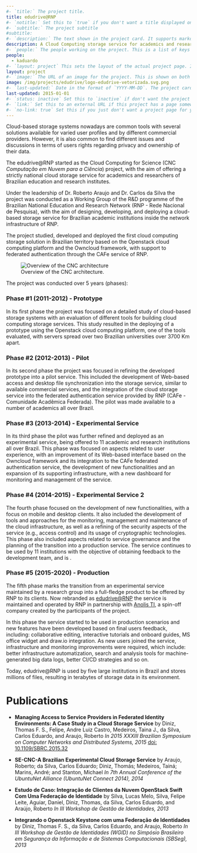 ```yaml
---
#- `title:` The project title.
title: edudrive@RNP
#- `notitle:` Set this to `true` if you don't want a title displayed on the project card. Optional.
#- `subtitle:` The project subtitle
#subtitle:
#- `description:` The text shown in the project card. It supports markdown.
description: A Cloud Computing storage service for academics and researchers of Brazilian institutions.
#- `people:` The people working on the project. This is a list of keys from the `_data/people.yml` file.
people:
  - kaduardo
#- `layout: project` This sets the layout of the actual project page. It should be set to `project`.
layout: project
#- `image:` The URL of an image for the project. This is shown on both the project page and the project card. Optional.
image: /img/projects/edudrive/logo-edudrive-vetorizada.svg.png
#- `last-updated:` Date in the format of `YYYY-MM-DD`. The project cards are sorted by this, most recent first.
last-updated: 2015-01-01
#- `status: inactive` Set this to `inactive` if don't want the project to appear on the front page. Just ignore it otherwise.
#- `link:` Set this to an external URL if this project has a page somewhere else on the web. If you don't have a `link:`, then the content of this markdown file (below the YAML frontmatter) will be this project's page.
#- `no-link: true` Set this if you just don't want a project page for your project.
---
```



Cloud-based storage systems nowadays are common tools with several solutions available for varied user profiles and by different commercial providers. However, it is also common to find different issues and discussions in terms of users rights regarding privacy and ownership of their data.

The edudrive@RNP started as the Cloud Computing for Science (CNC *Computação em Nuvem para a Ciência*) project, with the aim of offering a strictly national cloud storage service for academics and researchers of Brazilian education and research institutes.

Under the leadership of Dr. Roberto Araujo and Dr. Carlos da Silva the project was conducted as a Working Group of the R&D programme of the Brazilian National Education and Research Network (RNP - Rede Nacional de Pesquisa), with the aim of designing, developing, and deploying a cloud-based storage service for Brazilian academic institutions inside the network infrastructure of RNP.

The project studied, developed and deployed the first cloud computing storage solution in Brazilian territory based on the Openstack cloud computing platform and the Owncloud framework, with support to federated authentication through the CAFe service of RNP.

<figure class="text-center">
  <img class="figure-img img-fluid rounded" src="{{ site.baseurl }}/img/projects/edudrive/cncoverview.png" alt="Overview of the CNC architecture" title="Overview of the CNC architecture"/>
  <figcaption class="figure-caption">Overview of the CNC architecture.</figcaption>
</figure>

The project was conducted over 5 years (phases):

### Phase #1 (2011-2012) - Prototype

In its first phase the project was focused on a detailed study of cloud-based storage systems with an evaluation of different tools for building cloud computing storage services. This study resulted in the deploying of a prototype using the Openstack cloud computing platform, one of the tools evaluated, with servers spread over two Brazilian universities over 3700 Km apart.

### Phase #2 (2012-2013) - Pilot

In its second phase the project was focused in refining the developed prototype into a pilot service. This included the development of Web-based access and desktop file synchronization into the storage service, similar to available commercial services, and the integration of the cloud storage service into the federated authentication service provided by RNP (CAFe - Comunidade Acadêmica Federada). The pilot was made available to a number of academics all over Brazil.

### Phase #3 (2013-2014) - Experimental Service

In its third phase the pilot was further refined and deployed as an experimental service, being offered to 11 academic and research institutions all over Brazil. 
This phase was focused on aspects related to user experience, with an improvement of its Web-based interface based on the Owncloud framework and its integration to the CAFe federated authentication service, the development of new functionalities and an expansion of its supporting infrastructure, with a new dashboard for monitoring and management of the service.

### Phase #4 (2014-2015) - Experimental Service 2

The fourth phase focused on the development of new functionalities, with a focus on mobile and desktop clients. It also included the development of tools and approaches for the monitoring, management and maintenance of the cloud infrastructure, as well as a refining of the security aspects of the service (e.g., access control) and its usage of cryptographic technologies. This phase also included aspects related to service governance and the planning of the transition into a production service. 
The service continues to be used by 11 institutions with the objective of obtaining feedback to the development team, and is .

### Phase #5 (2015-2020) - Production

The fifth phase marks the transition from an experimental service maintained by a research group into a full-fledge product to be offered by RNP to its clients. Now rebranded as [edudrive@RNP](https://edudrive.rnp.br) the service is maintained and operated by RNP in partnership with [Anolis TI](https://anolis.com.br/), a spin-off company created by the participants of the project.

In this phase the service started to be used in production scenarios and new features have been developed based on final users feedback, including: collaborative editing, interactive tutorials and onboard guides, MS office widget and draw.io integration. As new users joined the service, infrastructure and monitoring improvements were required, which include: better infrastructure automatization, search and analysis tools for machine-generated big data logs, better CI/CD strategies and so on.

Today, edudrive@RNP is used by five large institutions in Brazil and stores millions of files, resulting in terabytes of storage data in its environment.

# Publications

* <span class="title"><b>Managing Access to Service Providers in Federated Identity Environments: A Case Study in a Cloud Storage Service</b></span>
by <span class="author">Diniz, Thomas F. S., Felipe, Andre Luiz Castro, Medeiros, Taina J., da Silva, Carlos Eduardo, and Araujo, Roberto</span>
<span class="periodical"><em>In 2015 XXXIII Brazilian Symposium on Computer Networks and Distributed Systems, 2015</em></span>
[doi: 10.1109/SBRC.2015.32](https://doi.org/10.1109/SBRC.2015.32)

* <span class="title"><b>SE-CNC-A Brazilian Experimental Cloud Storage Service</b></span>
by <span class="author">Araujo, Roberto; da Silva, Carlos Eduardo; Diniz, Thomás; Medeiros, Tainá; Marins, André; and Stanton, Michael</span>
<span class="periodical"><em>In 7th Annual Conference of the UbuntuNet Alliance (UbuntuNet Connect 2014), 2014</em></span>

* <span class="title"><b>Estudo de Caso: Integração de Clientes da Nuvem OpenStack Swift Com Uma Federação de Identidade</b></span>
by <span class="author">Silva, Lucas Melo, Silva, Felipe Leite, Aguiar, Daniel, Diniz, Thomas, da Silva, Carlos Eduardo, and Araújo, Roberto</span>
<span class="periodical"><em>
In III Workshop de Gestão de Identidades, 2013</em></span>

* <span class="title"><b>Integrando o Openstack Keystone com uma Federação de Identidades</b></span>
by <span class="author">Diniz, Thomas F. S., da Silva, Carlos Eduardo, and Araujo, Roberto</span>
<span class="periodical"><em>
In III Workshop de Gestão de Identidades (WGID) no Simpósio Brasileiro em Segurança da Informação e de Sistemas Computacionais (SBSeg), 2013</em></span>
